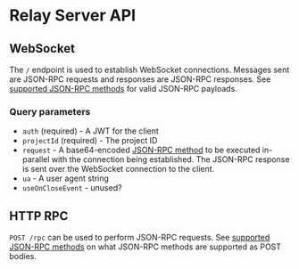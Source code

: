 # Relay Server API

## WebSocket

The `/` endpoint is used to establish WebSocket connections. Messages sent are JSON-RPC requests and responses are JSON-RPC responses. See [supported JSON-RPC methods](./relay-server-rpc.md) for valid JSON-RPC payloads.

### Query parameters

- `auth` (required) - A JWT for the client
- `projectId` (required) - The project ID
- `request` - A base64-encoded [JSON-RPC method](./relay-server-rpc.md) to be executed in-parallel with the connection being established. The JSON-RPC response is sent over the WebSocket connection to the client.
- `ua` - A user agent string
- `useOnCloseEvent` - unused?

## HTTP RPC

`POST /rpc` can be used to perform JSON-RPC requests. See [supported JSON-RPC methods](./relay-server-rpc.md) on what JSON-RPC methods are supported as POST bodies.

